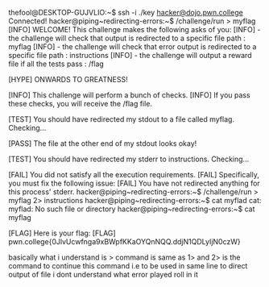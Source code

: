 thefool@DESKTOP-GUJVLIO:~$ ssh -i ./key hacker@dojo.pwn.college
Connected!
hacker@piping~redirecting-errors:~$ /challenge/run > myflag
[INFO] WELCOME! This challenge makes the following asks of you:
[INFO] - the challenge will check that output is redirected to a specific file path : myflag
[INFO] - the challenge will check that error output is redirected to a specific file path : instructions
[INFO] - the challenge will output a reward file if all the tests pass : /flag

[HYPE] ONWARDS TO GREATNESS!

[INFO] This challenge will perform a bunch of checks.
[INFO] If you pass these checks, you will receive the /flag file.

[TEST] You should have redirected my stdout to a file called myflag. Checking...

[PASS] The file at the other end of my stdout looks okay!

[TEST] You should have redirected my stderr to instructions. Checking...

[FAIL] You did not satisfy all the execution requirements.
[FAIL] Specifically, you must fix the following issue:
[FAIL]   You have not redirected anything for this process' stderr.
hacker@piping~redirecting-errors:~$ /challenge/run > myflag 2> instructions
hacker@piping~redirecting-errors:~$ cat myflad
cat: myflad: No such file or directory
hacker@piping~redirecting-errors:~$ cat myflag

[FLAG] Here is your flag:
[FLAG] pwn.college{0JlvUcwfnga9xBWpfKKaOYQnNQQ.ddjN1QDLyIjN0czW}


basically what i understand is > command is same as 1> and 2> is the command to continue this command i.e to be used in same line to direct output of file i dont understand what error played roll in it
